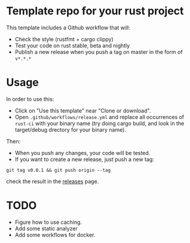 # Template repo for your rust project
This template includes a Github workflow that will:
 * Check the style (rustfmt + cargo clippy)
 * Test your code on rust stable, beta and nightly
 * Publish a new release when you push a tag on master in the form of `v*.*.*`

# Usage
In order to use this:

* Click on "Use this template" near "Clone or download".
* Open `.github/workflows/release.yml` and replace all occurrences of `rust-ci` with your binary name (try doing cargo build, and look in the target/debug drectory for your binary name).

Then:

* When you push any changes, your code will be tested.
* If you want to create a new release, just push a new tag:

```
git tag v0.0.1 && git push origin --tag
```
check the result in the [releases](https://github.com/FedericoPonzi/rust-ci/releases) page.


# TODO
* Figure how to use caching.
* Add some static analyzer
* Add some workflows for docker.
